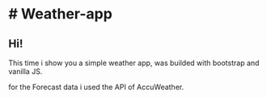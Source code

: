<h1># Weather-app</h1>

<h2>Hi!</h2>
<p>This time i show you a simple weather app, was builded with bootstrap and vanilla JS.</p>
<p>for the Forecast data i used the API of AccuWeather.</p>
